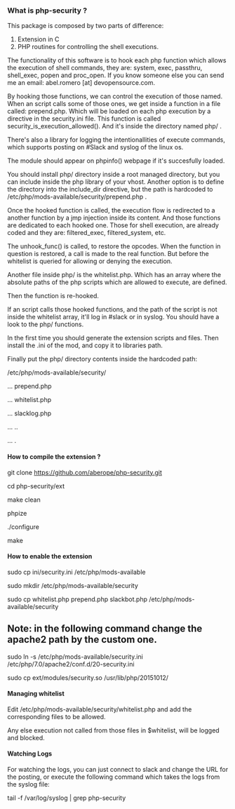 ### What is php-security ?

This package is composed by two parts of difference:

1. Extension in C
2. PHP routines for controlling the shell executions.

The functionality of this software is to hook each php function which allows
the execution of shell commands, they are: system, exec, passthru, shell_exec,
popen and proc_open. If you know someone else you can send me an email:
abel.romero [at] devopensource.com.

By hooking those functions, we can control the execution of those named.
When an script calls some of those ones, we get inside a function in a file
called: prepend.php. Which will be loaded on each php execution by a directive
in the security.ini file. This function is called security_is_execution_allowed().
And it's inside the directory named php/ .

There's also a library for logging the intentionallities of execute commands,
which supports posting on #Slack and syslog of the linux os.

The module should appear on phpinfo() webpage if it's succesfully loaded.

You should install php/ directory inside a root managed directory,
but you can include inside the php library of your vhost. Another option
is to define the directory into the include_dir directive, but the path is hardcoded to /etc/php/mods-available/security/prepend.php .

Once the hooked function is called, the execution flow is redirected to a 
another function by a jmp injection inside its content. And those functions
are dedicated to each hooked one. Those for shell execution, are already
coded and they are: filtered_exec, filtered_system, etc.

The unhook_func() is called, to restore the opcodes. When the function in
question is restored, a call is made to the real function. But before
the whitelist is queried for allowing or denying the execution.

Another file inside php/ is the whitelist.php. Which has an array where
the absolute paths of the php scripts which are allowed to execute, are defined.

Then the function is re-hooked.

If an script calls those hooked functions, and the path of the script is not
inside the whitelist array, it'll log in #slack or in syslog.
You should have a look to the php/ functions.

In the first time you should generate the extension scripts and files.
Then install the .ini of the mod, and copy it to libraries path.

Finally put the php/ directory contents inside the hardcoded path:

/etc/php/mods-available/security/

... prepend.php

... whitelist.php

... slacklog.php

... ..

... .


#### How to compile the extension ?

git clone https://github.com/aberope/php-security.git

cd php-security/ext

make clean

phpize

./configure

make

#### How to enable the extension

sudo cp ini/security.ini /etc/php/mods-available

sudo mkdir /etc/php/mods-available/security

sudo cp whitelist.php prepend.php slackbot.php /etc/php/mods-available/security

## Note: in the following command change the apache2 path by the custom one.

sudo ln -s /etc/php/mods-available/security.ini /etc/php/7.0/apache2/conf.d/20-security.ini

sudo cp ext/modules/security.so /usr/lib/php/20151012/ 

#### Managing whitelist

Edit /etc/php/mods-available/security/whitelist.php and add the corresponding files to be allowed.

Any else execution not called from those files in $whitelist, will be logged and blocked.

#### Watching Logs

For watching the logs, you can just connect to slack and change the URL
for the posting, or execute the following command which takes the logs
from the syslog file:

tail -f  /var/log/syslog | grep php-security

